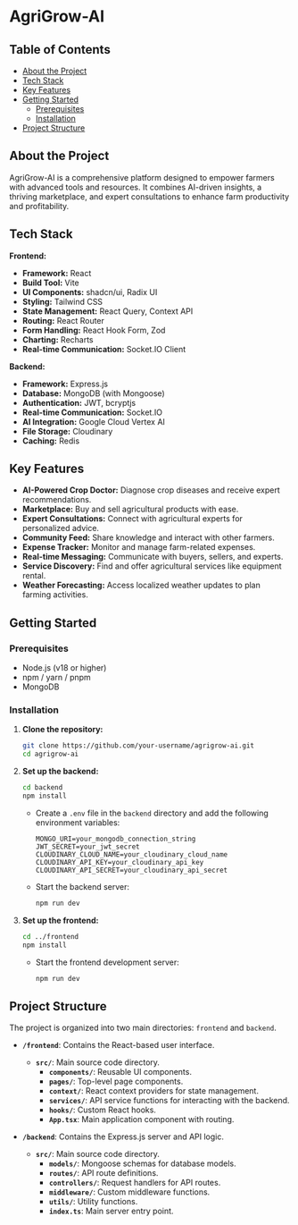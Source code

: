 # AgriGrow-AI

## Table of Contents
- [About the Project](#about-the-project)
- [Tech Stack](#tech-stack)
- [Key Features](#key-features)
- [Getting Started](#getting-started)
  - [Prerequisites](#prerequisites)
  - [Installation](#installation)
- [Project Structure](#project-structure)

## About the Project

AgriGrow-AI is a comprehensive platform designed to empower farmers with advanced tools and resources. It combines AI-driven insights, a thriving marketplace, and expert consultations to enhance farm productivity and profitability.

## Tech Stack

**Frontend:**
- **Framework:** React
- **Build Tool:** Vite
- **UI Components:** shadcn/ui, Radix UI
- **Styling:** Tailwind CSS
- **State Management:** React Query, Context API
- **Routing:** React Router
- **Form Handling:** React Hook Form, Zod
- **Charting:** Recharts
- **Real-time Communication:** Socket.IO Client

**Backend:**
- **Framework:** Express.js
- **Database:** MongoDB (with Mongoose)
- **Authentication:** JWT, bcryptjs
- **Real-time Communication:** Socket.IO
- **AI Integration:** Google Cloud Vertex AI
- **File Storage:** Cloudinary
- **Caching:** Redis

## Key Features

- **AI-Powered Crop Doctor:** Diagnose crop diseases and receive expert recommendations.
- **Marketplace:** Buy and sell agricultural products with ease.
- **Expert Consultations:** Connect with agricultural experts for personalized advice.
- **Community Feed:** Share knowledge and interact with other farmers.
- **Expense Tracker:** Monitor and manage farm-related expenses.
- **Real-time Messaging:** Communicate with buyers, sellers, and experts.
- **Service Discovery:** Find and offer agricultural services like equipment rental.
- **Weather Forecasting:** Access localized weather updates to plan farming activities.

## Getting Started

### Prerequisites

- Node.js (v18 or higher)
- npm / yarn / pnpm
- MongoDB

### Installation

1. **Clone the repository:**
   ```bash
   git clone https://github.com/your-username/agrigrow-ai.git
   cd agrigrow-ai
   ```

2. **Set up the backend:**
   ```bash
   cd backend
   npm install
   ```
   - Create a `.env` file in the `backend` directory and add the following environment variables:
     ```
     MONGO_URI=your_mongodb_connection_string
     JWT_SECRET=your_jwt_secret
     CLOUDINARY_CLOUD_NAME=your_cloudinary_cloud_name
     CLOUDINARY_API_KEY=your_cloudinary_api_key
     CLOUDINARY_API_SECRET=your_cloudinary_api_secret
     ```
   - Start the backend server:
     ```bash
     npm run dev
     ```

3. **Set up the frontend:**
   ```bash
   cd ../frontend
   npm install
   ```
   - Start the frontend development server:
     ```bash
     npm run dev
     ```

## Project Structure

The project is organized into two main directories: `frontend` and `backend`.

- **`/frontend`**: Contains the React-based user interface.
  - **`src/`**: Main source code directory.
    - **`components/`**: Reusable UI components.
    - **`pages/`**: Top-level page components.
    - **`context/`**: React context providers for state management.
    - **`services/`**: API service functions for interacting with the backend.
    - **`hooks/`**: Custom React hooks.
    - **`App.tsx`**: Main application component with routing.

- **`/backend`**: Contains the Express.js server and API logic.
  - **`src/`**: Main source code directory.
    - **`models/`**: Mongoose schemas for database models.
    - **`routes/`**: API route definitions.
    - **`controllers/`**: Request handlers for API routes.
    - **`middleware/`**: Custom middleware functions.
    - **`utils/`**: Utility functions.
    - **`index.ts`**: Main server entry point.
